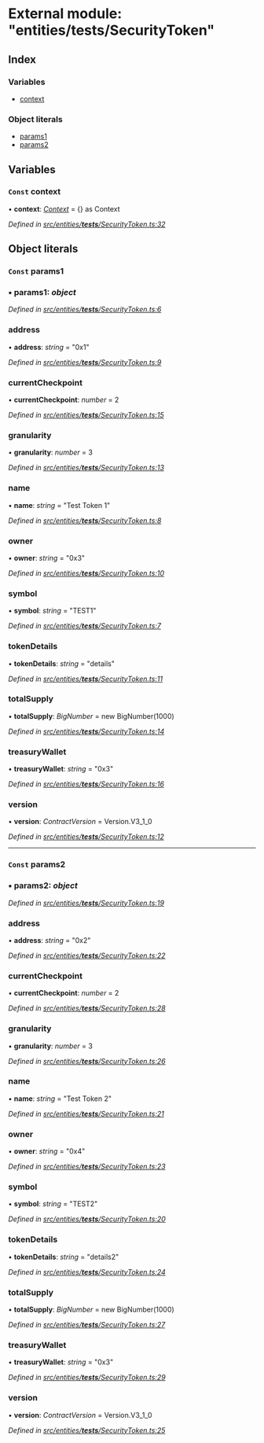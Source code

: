 # External module: "entities/**tests**/SecurityToken"

## Index

### Variables

- [context](_entities___tests___securitytoken_.md#const-context)

### Object literals

- [params1](_entities___tests___securitytoken_.md#const-params1)
- [params2](_entities___tests___securitytoken_.md#const-params2)

## Variables

### `Const` context

• **context**: _[Context](../classes/_context_.context.md)_ = {} as Context

_Defined in [src/entities/**tests**/SecurityToken.ts:32](https://github.com/PolymathNetwork/polymath-sdk/blob/d34930f/src/entities/__tests__/SecurityToken.ts#L32)_

## Object literals

### `Const` params1

### ▪ **params1**: _object_

_Defined in [src/entities/**tests**/SecurityToken.ts:6](https://github.com/PolymathNetwork/polymath-sdk/blob/d34930f/src/entities/__tests__/SecurityToken.ts#L6)_

### address

• **address**: _string_ = "0x1"

_Defined in [src/entities/**tests**/SecurityToken.ts:9](https://github.com/PolymathNetwork/polymath-sdk/blob/d34930f/src/entities/__tests__/SecurityToken.ts#L9)_

### currentCheckpoint

• **currentCheckpoint**: _number_ = 2

_Defined in [src/entities/**tests**/SecurityToken.ts:15](https://github.com/PolymathNetwork/polymath-sdk/blob/d34930f/src/entities/__tests__/SecurityToken.ts#L15)_

### granularity

• **granularity**: _number_ = 3

_Defined in [src/entities/**tests**/SecurityToken.ts:13](https://github.com/PolymathNetwork/polymath-sdk/blob/d34930f/src/entities/__tests__/SecurityToken.ts#L13)_

### name

• **name**: _string_ = "Test Token 1"

_Defined in [src/entities/**tests**/SecurityToken.ts:8](https://github.com/PolymathNetwork/polymath-sdk/blob/d34930f/src/entities/__tests__/SecurityToken.ts#L8)_

### owner

• **owner**: _string_ = "0x3"

_Defined in [src/entities/**tests**/SecurityToken.ts:10](https://github.com/PolymathNetwork/polymath-sdk/blob/d34930f/src/entities/__tests__/SecurityToken.ts#L10)_

### symbol

• **symbol**: _string_ = "TEST1"

_Defined in [src/entities/**tests**/SecurityToken.ts:7](https://github.com/PolymathNetwork/polymath-sdk/blob/d34930f/src/entities/__tests__/SecurityToken.ts#L7)_

### tokenDetails

• **tokenDetails**: _string_ = "details"

_Defined in [src/entities/**tests**/SecurityToken.ts:11](https://github.com/PolymathNetwork/polymath-sdk/blob/d34930f/src/entities/__tests__/SecurityToken.ts#L11)_

### totalSupply

• **totalSupply**: _BigNumber_ = new BigNumber(1000)

_Defined in [src/entities/**tests**/SecurityToken.ts:14](https://github.com/PolymathNetwork/polymath-sdk/blob/d34930f/src/entities/__tests__/SecurityToken.ts#L14)_

### treasuryWallet

• **treasuryWallet**: _string_ = "0x3"

_Defined in [src/entities/**tests**/SecurityToken.ts:16](https://github.com/PolymathNetwork/polymath-sdk/blob/d34930f/src/entities/__tests__/SecurityToken.ts#L16)_

### version

• **version**: _ContractVersion_ = Version.V3_1_0

_Defined in [src/entities/**tests**/SecurityToken.ts:12](https://github.com/PolymathNetwork/polymath-sdk/blob/d34930f/src/entities/__tests__/SecurityToken.ts#L12)_

---

### `Const` params2

### ▪ **params2**: _object_

_Defined in [src/entities/**tests**/SecurityToken.ts:19](https://github.com/PolymathNetwork/polymath-sdk/blob/d34930f/src/entities/__tests__/SecurityToken.ts#L19)_

### address

• **address**: _string_ = "0x2"

_Defined in [src/entities/**tests**/SecurityToken.ts:22](https://github.com/PolymathNetwork/polymath-sdk/blob/d34930f/src/entities/__tests__/SecurityToken.ts#L22)_

### currentCheckpoint

• **currentCheckpoint**: _number_ = 2

_Defined in [src/entities/**tests**/SecurityToken.ts:28](https://github.com/PolymathNetwork/polymath-sdk/blob/d34930f/src/entities/__tests__/SecurityToken.ts#L28)_

### granularity

• **granularity**: _number_ = 3

_Defined in [src/entities/**tests**/SecurityToken.ts:26](https://github.com/PolymathNetwork/polymath-sdk/blob/d34930f/src/entities/__tests__/SecurityToken.ts#L26)_

### name

• **name**: _string_ = "Test Token 2"

_Defined in [src/entities/**tests**/SecurityToken.ts:21](https://github.com/PolymathNetwork/polymath-sdk/blob/d34930f/src/entities/__tests__/SecurityToken.ts#L21)_

### owner

• **owner**: _string_ = "0x4"

_Defined in [src/entities/**tests**/SecurityToken.ts:23](https://github.com/PolymathNetwork/polymath-sdk/blob/d34930f/src/entities/__tests__/SecurityToken.ts#L23)_

### symbol

• **symbol**: _string_ = "TEST2"

_Defined in [src/entities/**tests**/SecurityToken.ts:20](https://github.com/PolymathNetwork/polymath-sdk/blob/d34930f/src/entities/__tests__/SecurityToken.ts#L20)_

### tokenDetails

• **tokenDetails**: _string_ = "details2"

_Defined in [src/entities/**tests**/SecurityToken.ts:24](https://github.com/PolymathNetwork/polymath-sdk/blob/d34930f/src/entities/__tests__/SecurityToken.ts#L24)_

### totalSupply

• **totalSupply**: _BigNumber_ = new BigNumber(1000)

_Defined in [src/entities/**tests**/SecurityToken.ts:27](https://github.com/PolymathNetwork/polymath-sdk/blob/d34930f/src/entities/__tests__/SecurityToken.ts#L27)_

### treasuryWallet

• **treasuryWallet**: _string_ = "0x3"

_Defined in [src/entities/**tests**/SecurityToken.ts:29](https://github.com/PolymathNetwork/polymath-sdk/blob/d34930f/src/entities/__tests__/SecurityToken.ts#L29)_

### version

• **version**: _ContractVersion_ = Version.V3_1_0

_Defined in [src/entities/**tests**/SecurityToken.ts:25](https://github.com/PolymathNetwork/polymath-sdk/blob/d34930f/src/entities/__tests__/SecurityToken.ts#L25)_
